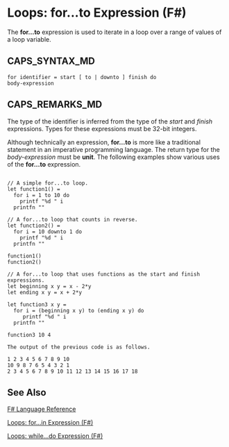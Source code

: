 # Loops: for...to Expression (F#)

The **for...to** expression is used to iterate in a loop over a range of values of a loop variable.


## CAPS_SYNTAX_MD

```
for identifier = start [ to | downto ] finish do
body-expression
```

## CAPS_REMARKS_MD
The type of the identifier is inferred from the type of the *start* and *finish* expressions. Types for these expressions must be 32-bit integers.

Although technically an expression, **for...to** is more like a traditional statement in an imperative programming language. The return type for the *body-expression* must be **unit**. The following examples show various uses of the **for...to** expression.

```

// A simple for...to loop.
let function1() =
  for i = 1 to 10 do
    printf "%d " i
  printfn ""

// A for...to loop that counts in reverse.
let function2() =
  for i = 10 downto 1 do
    printf "%d " i
  printfn ""

function1()
function2()

// A for...to loop that uses functions as the start and finish expressions.
let beginning x y = x - 2*y
let ending x y = x + 2*y

let function3 x y =
  for i = (beginning x y) to (ending x y) do
     printf "%d " i
  printfn ""

function3 10 4
```

    The output of the previous code is as follows.


```
1 2 3 4 5 6 7 8 9 10
10 9 8 7 6 5 4 3 2 1
2 3 4 5 6 7 8 9 10 11 12 13 14 15 16 17 18
```

## See Also
[F&#35; Language Reference](F%23+Language+Reference.md)

[Loops: for...in Expression &#40;F&#35;&#41;](Loops%3A+for...in+Expression+%28F%23%29.md)

[Loops: while...do Expression &#40;F&#35;&#41;](Loops%3A+while...do+Expression+%28F%23%29.md)

